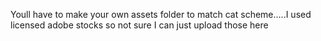Youll have to make your own assets folder to match cat scheme.....I used licensed adobe stocks so not sure I can just upload those here
